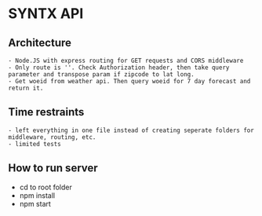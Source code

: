 # SYNTX API

## Architecture
	- Node.JS with express routing for GET requests and CORS middleware
	- Only route is ''. Check Authorization header, then take query parameter and transpose param if zipcode to lat long.
	- Get woeid from weather api. Then query woeid for 7 day forecast and return it.

## Time restraints
	- left everything in one file instead of creating seperate folders for middleware, routing, etc.
	- limited tests

## How to run server
 - cd to root folder
 - npm install
 - npm start